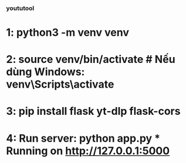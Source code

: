 ### yoututool

# 1: python3 -m venv venv
# 2: source venv/bin/activate   # Nếu dùng Windows: venv\Scripts\activate
# 3: pip install flask yt-dlp flask-cors
# 4: Run server: python app.py  * Running on http://127.0.0.1:5000
